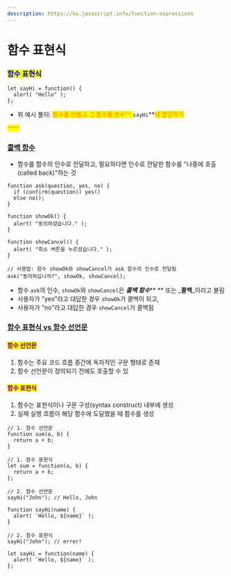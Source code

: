 ```yaml
---
description: https://ko.javascript.info/function-expressions
---
```


# 함수 표현식

### <mark style="color:blue;">함수 표현식</mark>&#x20;

```
let sayHi = function() {
  alert( "Hello" );
};
```

* 위 예시 풀이: <mark style="color:orange;">**함수를 만들고 그 함수를 변수**</mark><mark style="color:orange;">** **</mark><mark style="color:orange;">**`sayHi`**</mark><mark style="color:orange;">**에 할당하기**</mark>

<mark style="color:orange;">****</mark>

### [콜백 함수](https://ko.javascript.info/function-expressions#ref-346)

* 함수를 함수의 인수로 전달하고, 필요하다면 인수로 전달한 함수를 "나중에 호출(called back)"하는 것

```
function ask(question, yes, no) {
  if (confirm(question)) yes()
  else no();
}

function showOk() {
  alert( "동의하셨습니다." );
}

function showCancel() {
  alert( "취소 버튼을 누르셨습니다." );
}

// 사용법: 함수 showOk와 showCancel가 ask 함수의 인수로 전달됨
ask("동의하십니까?", showOk, showCancel);
```

* 함수 `ask`의 인수, `showOk`와 `showCancel`은 _**콜백 함수**_** ** 또는 _**콜백**_이라고 불림
* 사용자가 "yes"라고 대답한 경우 `showOk`가 콜백이 되고,
* 사용자가 "no"라고 대답한 경우 `showCancel`가 콜백됨



### [함수 표현식 vs 함수 선언문](https://ko.javascript.info/function-expressions#ref-347)

#### <mark style="color:purple;">함수 선언문</mark>&#x20;

1. 함수는 주요 코드 흐름 중간에 독자적인 구문 형태로 존재
2. 함수 선언문이 정의되기 전에도 호출할 수 있



#### <mark style="color:purple;">함수 표현식</mark>

1. 함수는 표현식이나 구문 구성(syntax construct) 내부에 생성
2. 실제 실행 흐름이 해당 함수에 도달했을 때 함수를 생성

```
// 1. 함수 선언문
function sum(a, b) {
  return a + b;
}

// 1. 함수 표현식
let sum = function(a, b) {
  return a + b;
};
```

```
// 2. 함수 선언문
sayHi("John"); // Hello, John

function sayHi(name) {
  alert( `Hello, ${name}` );
}

// 2. 함수 표현식
sayHi("John"); // error!

let sayHi = function(name) {
  alert( `Hello, ${name}` );
};
```

<mark style="color:purple;"></mark>
